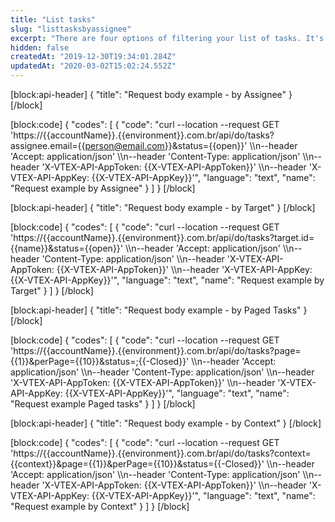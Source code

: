 ```yaml
---
title: "List tasks"
slug: "listtasksbyassignee"
excerpt: "There are four options of filtering your list of tasks. It's possible to filter them by: assignees, filtering by their emails and status; targets, filtering by the targetId and status; paged tasks, filtering by page, perPage and status; and context, filtering by context, page, perPage, and status."
hidden: false
createdAt: "2019-12-30T19:34:01.284Z"
updatedAt: "2020-03-02T15:02:24.552Z"
---
```

[block:api-header]
{
  "title": "Request body example - by Assignee"
}
[/block]

[block:code]
{
  "codes": [
    {
      "code": "curl --location --request GET 'https://{{accountName}}.{{environment}}.com.br/api/do/tasks?assignee.email={{person@email.com}}&status={{open}}' \\\n--header 'Accept: application/json' \\\n--header 'Content-Type: application/json' \\\n--header 'X-VTEX-API-AppToken: {{X-VTEX-API-AppToken}}' \\\n--header 'X-VTEX-API-AppKey: {{X-VTEX-API-AppKey}}'",
      "language": "text",
      "name": "Request example by Assignee"
    }
  ]
}
[/block]

[block:api-header]
{
  "title": "Request body example - by Target"
}
[/block]

[block:code]
{
  "codes": [
    {
      "code": "curl --location --request GET 'https://{{accountName}}.{{environment}}.com.br/api/do/tasks?target.id={{name}}&status={{open}}' \\\n--header 'Accept: application/json' \\\n--header 'Content-Type: application/json' \\\n--header 'X-VTEX-API-AppToken: {{X-VTEX-API-AppToken}}' \\\n--header 'X-VTEX-API-AppKey: {{X-VTEX-API-AppKey}}'",
      "language": "text",
      "name": "Request example by Target"
    }
  ]
}
[/block]

[block:api-header]
{
  "title": "Request body example - by Paged Tasks"
}
[/block]

[block:code]
{
  "codes": [
    {
      "code": "curl --location --request GET 'https://{{accountName}}.{{environment}}.com.br/api/do/tasks?page={{1}}&perPage={{10}}&status=;{{-Closed}}' \\\n--header 'Accept: application/json' \\\n--header 'Content-Type: application/json' \\\n--header 'X-VTEX-API-AppToken: {{X-VTEX-API-AppToken}}' \\\n--header 'X-VTEX-API-AppKey: {{X-VTEX-API-AppKey}}'",
      "language": "text",
      "name": "Request example Paged tasks"
    }
  ]
}
[/block]

[block:api-header]
{
  "title": "Request body example - by Context"
}
[/block]

[block:code]
{
  "codes": [
    {
      "code": "curl --location --request GET 'https://{{accountName}}.{{environment}}.com.br/api/do/tasks?context={{context}}&page={{1}}&perPage={{10}}&status={{-Closed}}' \\\n--header 'Accept: application/json' \\\n--header 'Content-Type: application/json' \\\n--header 'X-VTEX-API-AppToken: {{X-VTEX-API-AppToken}}' \\\n--header 'X-VTEX-API-AppKey: {{X-VTEX-API-AppKey}}'",
      "language": "text",
      "name": "Request example by Context"
    }
  ]
}
[/block]
